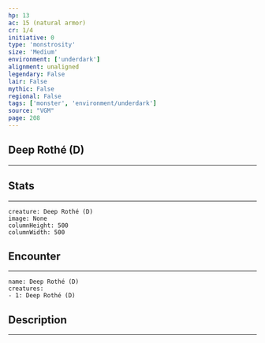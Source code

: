 ```yaml
---
hp: 13
ac: 15 (natural armor)
cr: 1/4
initiative: 0
type: 'monstrosity'    
size: 'Medium'
environment: ['underdark']
alignment: unaligned
legendary: False
lair: False
mythic: False
regional: False
tags: ['monster', 'environment/underdark']
source: "VGM"
page: 208
---
```


## Deep Rothé (D)
---



## Stats
---

```statblock
creature: Deep Rothé (D)
image: None
columnHeight: 500
columnWidth: 500
```

## Encounter
---

```encounter-table
name: Deep Rothé (D)
creatures:
- 1: Deep Rothé (D)
```

## Description
---




